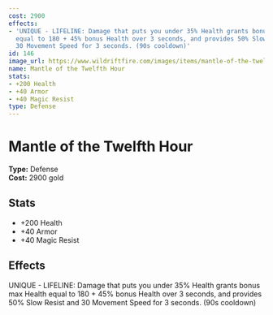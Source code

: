 ```yaml
---
cost: 2900
effects:
- 'UNIQUE - LIFELINE: Damage that puts you under 35% Health grants bonus max Health
  equal to 180 + 45% bonus Health over 3 seconds, and provides 50% Slow Resist and
  30 Movement Speed for 3 seconds. (90s cooldown)'
id: 146
image_url: https://www.wildriftfire.com/images/items/mantle-of-the-twelfth-hour.png
name: Mantle of the Twelfth Hour
stats:
- +200 Health
- +40 Armor
- +40 Magic Resist
type: Defense
---
```


# Mantle of the Twelfth Hour

**Type:** Defense  
**Cost:** 2900 gold

## Stats

- +200 Health
- +40 Armor
- +40 Magic Resist

## Effects

UNIQUE - LIFELINE: Damage that puts you under 35% Health grants bonus max Health equal to 180 + 45% bonus Health over 3 seconds, and provides 50% Slow Resist and 30 Movement Speed for 3 seconds. (90s cooldown)

